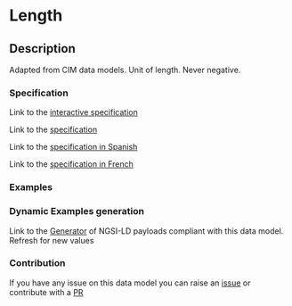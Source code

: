 # Length

## Description 

Adapted from CIM data models. Unit of length. Never negative.
### Specification

Link to the [interactive specification](https://swagger.lab.fiware.org/?url=https://smart-data-models.github.io/dataModel.EnergyCIM/Length/swagger.yaml)

Link to the [specification](https://smart-data-models.github.io/dataModel.EnergyCIM/Length/doc/spec.md)

Link to the [specification in Spanish](https://smart-data-models.github.io/dataModel.EnergyCIM/Length/doc/spec_ES.md)

Link to the [specification in French](https://smart-data-models.github.io/dataModel.EnergyCIM/Length/doc/spec_FR.md)
### Examples
### Dynamic Examples generation

Link to the [Generator](https://smartdatamodels.org/extra/ngsi-ld_generator_v0.91.php?schemaUrl=https://raw.githubusercontent.com/smart-data-models/dataModel.EnergyCIM/master/Length/schema.json&email=info@smartdatamodels.org) of NGSI-LD payloads compliant with this data model. Refresh for new values
### Contribution

 If you have any issue on this data model you can raise an [issue](https://github.com/smart-data-models/dataModel.EnergyCIM/issues)  or contribute with a [PR](https://github.com/smart-data-models/dataModel.EnergyCIM/pulls)